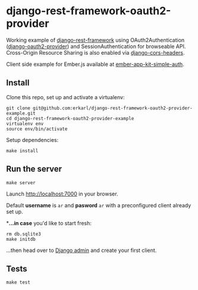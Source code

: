 django-rest-framework-oauth2-provider
===================
Working example of [django-rest-framework](https://github.com/tomchristie/django-rest-framework/tree/master) using OAuth2Authentication ([django-oauth2-provider](https://github.com/caffeinehit/django-oauth2-provider)) and SessionAuthentication for browseable API. Cross-Origin Resource Sharing is also enabled via [django-cors-headers](https://github.com/ottoyiu/django-cors-headers).

Client side example for Ember.js available at [ember-app-kit-simple-auth](https://github.com/erkarl/ember-app-kit-simple-auth).

## Install 
Clone this repo, set up and activate a virtualenv:
```console
git clone git@github.com:erkarl/django-rest-framework-oauth2-provider-example.git
cd django-rest-framework-oauth2-provider-example
virtualenv env
source env/bin/activate
```

Setup dependencies:
```console
make install
```

## Run the server 
```console
make server
```
Launch [http://localhost:7000](http://localhost:7000) in your browser.

Default **username** is `ar` and **pasword** `ar` with a preconfigured client already set up. 


***...in case** you'd like to start fresh:
```console
rm db.sqlite3
make initdb
```

...then head over to [Django admin](http://localhost:7000/admin/) and create your first client.

## Tests 
```console
make test 
```
